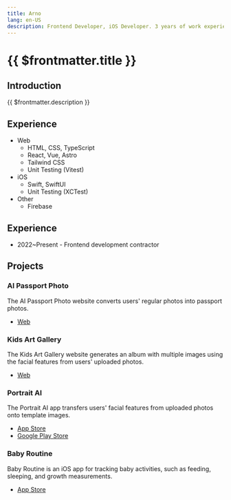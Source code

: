 ```yaml
---
title: Arno
lang: en-US
description: Frontend Developer, iOS Developer. 3 years of work experience. My rate 20 SGD/h
---
```


# {{ $frontmatter.title }}

## Introduction

{{ $frontmatter.description }}

## Experience

- Web
  - HTML, CSS, TypeScript
  - React, Vue, Astro
  - Tailwind CSS
  - Unit Testing (Vitest)
- iOS
  - Swift, SwiftUI
  - Unit Testing (XCTest)
- Other
  - Firebase

## Experience

- 2022~Present - Frontend development contractor

## Projects

### AI Passport Photo

The AI Passport Photo website converts users' regular photos into passport photos.
- [Web](https://aipassportphoto.com/)

### Kids Art Gallery

The Kids Art Gallery website generates an album with multiple images using the facial features from users' uploaded photos.
- [Web](https://d2khihkksv8jjy.cloudfront.net/)

### Portrait AI

The Portrait AI app transfers users' facial features from uploaded photos onto template images.
- [App Store](https://apps.apple.com/us/app/portrait-ai-photo-generator/id6502435202)
- [Google Play Store](https://play.google.com/store/apps/details?id=aiphoto.android.portraitai)

### Baby Routine

Baby Routine is an iOS app for tracking baby activities, such as feeding, sleeping, and growth measurements.
- [App Store](https://apps.apple.com/us/app/baby-routine-baby-tracker/id6740127932)
